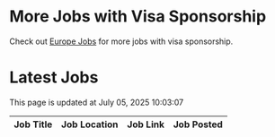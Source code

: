 # More Jobs with Visa Sponsorship

Check out [Europe Jobs](https://github.com/sureshparimi/europejobs#latest-jobs) for more jobs with visa sponsorship.

# Latest Jobs

This page is updated at July 05, 2025 10:03:07

| Job Title | Job Location | Job Link | Job Posted |
| --- | --- | --- | --- |
